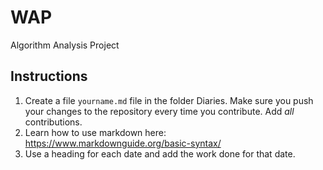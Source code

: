 # WAP
Algorithm Analysis Project 

## Instructions

1. Create a file `yourname.md` file in the folder Diaries. Make sure you push your changes to the repository every time you contribute. Add _all_ contributions.
2. Learn how to use markdown here: <https://www.markdownguide.org/basic-syntax/>
3. Use a heading for each date and add the work done for that date.

